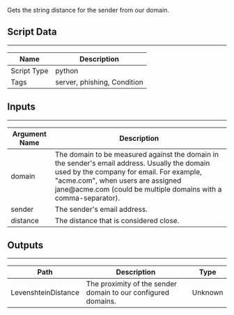 Gets the string distance for the sender from our domain.

## Script Data
---

| **Name** | **Description** |
| --- | --- |
| Script Type | python |
| Tags | server, phishing, Condition |


## Inputs
---

| **Argument Name** | **Description** |
| --- | --- |
| domain | The domain to be measured against the domain in the sender's email address. Usually the domain used by the company for email. For example, "acme<span>.com", when users are assigned jane@acme<span>.com (could be multiple domains with a comma-separator). |
| sender | The sender's email address. |
| distance | The distance that is considered close. |

## Outputs
---

| **Path** | **Description** | **Type** |
| --- | --- | --- |
| LevenshteinDistance | The proximity of the sender domain to our configured domains. | Unknown |
